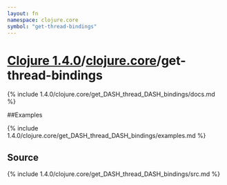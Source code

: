 ```yaml
---
layout: fn
namespace: clojure.core
symbol: "get-thread-bindings"
---
```


# [Clojure 1.4.0](../../)/[clojure.core](../)/get-thread-bindings

{% include 1.4.0/clojure.core/get_DASH_thread_DASH_bindings/docs.md %}

##Examples

{% include 1.4.0/clojure.core/get_DASH_thread_DASH_bindings/examples.md %}
## Source
{% include 1.4.0/clojure.core/get_DASH_thread_DASH_bindings/src.md %}

